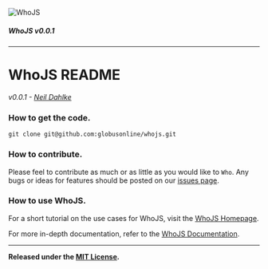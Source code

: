 ![WhoJS](http://i.imgur.com/YapJIJk.png "An automated web user.")

##### WhoJS v0.0.1

---

# WhoJS README
_v0.0.1 - [Neil Dahlke](https://www.twitter.com/neildahlke)_

### How to get the code.

```
git clone git@github.com:globusonline/whojs.git
```

### How to contribute.
Please feel to contribute as much or as little as you would like to `Who`. Any bugs or ideas for features should be posted on our [issues page](https://github.com/globusonline/whojs/issues).

### How to use WhoJS.
For a short tutorial on the use cases for WhoJS, visit the [WhoJS Homepage](http://globusonline.github.io/whojs/).

For more in-depth documentation, refer to the [WhoJS Documentation](https://github.com/globusonline/whojs/blob/master/DOCS.md).

---

**Released under the [MIT License](https://github.com/globusonline/whojs/blob/master/LICENSE.md).**
